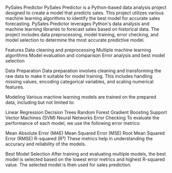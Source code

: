 PySales Predictor
PySales Predictor is a Python-based data analysis project designed to create a model that predicts sales. This project utilizes various machine learning algorithms to identify the best model for accurate sales forecasting.
PySales Predictor leverages Python's data analysis and machine learning libraries to forecast sales based on historical data. The project includes data preprocessing, model training, error checking, and model selection to determine the most accurate predictive model.

Features
Data cleaning and preprocessing
Multiple machine learning algorithms
Model evaluation and comparison
Error analysis and best model selection

Data Preparation
Data preparation involves cleaning and transforming the raw data to make it suitable for model training. This includes handling missing values, encoding categorical variables, and scaling numerical features.

Modeling
Various machine learning models are trained on the prepared data, including but not limited to:

Linear Regression
Decision Trees
Random Forest
Gradient Boosting
Support Vector Machines (SVM)
Neural Networks
Error Checking
To evaluate the performance of each model, we use the following error metrics:

Mean Absolute Error (MAE)
Mean Squared Error (MSE)
Root Mean Squared Error (RMSE)
R-squared (R²)
These metrics help in understanding the accuracy and reliability of the models.

Best Model Selection
After training and evaluating multiple models, the best model is selected based on the lowest error metrics and highest R-squared value. The selected model is then used for sales prediction.
